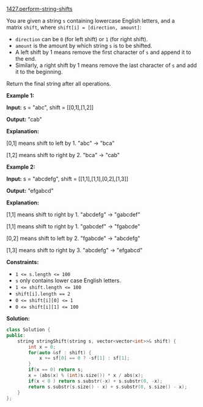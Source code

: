 [1427.perform-string-shifts](https://leetcode.com/problems/perform-string-shifts/)  

You are given a string `s` containing lowercase English letters, and a matrix `shift`, where `shift[i] = [direction, amount]`:

*   `direction` can be `0` (for left shift) or `1` (for right shift). 
*   `amount` is the amount by which string `s` is to be shifted.
*   A left shift by 1 means remove the first character of `s` and append it to the end.
*   Similarly, a right shift by 1 means remove the last character of `s` and add it to the beginning.

Return the final string after all operations.

**Example 1:**

  
**Input:** s = "abc", shift = \[\[0,1\],\[1,2\]\]
  
**Output:** "cab"
  
**Explanation:** 
  
\[0,1\] means shift to left by 1. "abc" -> "bca"
  
\[1,2\] means shift to right by 2. "bca" -> "cab"

**Example 2:**

  
**Input:** s = "abcdefg", shift = \[\[1,1\],\[1,1\],\[0,2\],\[1,3\]\]
  
**Output:** "efgabcd"
  
**Explanation:**  
  
\[1,1\] means shift to right by 1. "abcdefg" -> "gabcdef"
  
\[1,1\] means shift to right by 1. "gabcdef" -> "fgabcde"
  
\[0,2\] means shift to left by 2. "fgabcde" -> "abcdefg"
  
\[1,3\] means shift to right by 3. "abcdefg" -> "efgabcd"

**Constraints:**

*   `1 <= s.length <= 100`
*   `s` only contains lower case English letters.
*   `1 <= shift.length <= 100`
*   `shift[i].length == 2`
*   `0 <= shift[i][0] <= 1`
*   `0 <= shift[i][1] <= 100`  



**Solution:**  

```cpp
class Solution {
public:
    string stringShift(string s, vector<vector<int>>& shift) {
        int x = 0;
        for(auto &sf : shift) {
            x += sf[0] == 0 ? -sf[1] : sf[1];
        }
        if(x == 0) return s;
        x = (abs(x) % (int)s.size()) * x / abs(x);
        if(x < 0 ) return s.substr(-x) + s.substr(0, -x);
        return s.substr(s.size() - x) + s.substr(0, s.size() - x);
    }
};
```
      